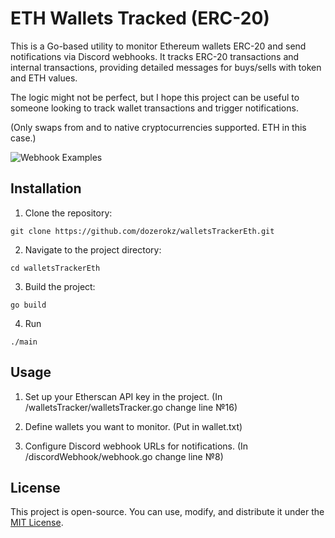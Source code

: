 # ETH Wallets Tracked (ERC-20)

This is a Go-based utility to monitor Ethereum wallets ERC-20 and send notifications via Discord webhooks. It tracks ERC-20 transactions and internal transactions, providing detailed messages for buys/sells with token and ETH values.

The logic might not be perfect, but I hope this project can be useful to someone looking to track wallet transactions and trigger notifications.

(Only swaps from and to native cryptocurrencies supported. ETH in this case.)

![Webhook Examples](https://i.imgur.com/Qc9vVhY.png)


## Installation

1. Clone the repository:

``git clone https://github.com/dozerokz/walletsTrackerEth.git``

2. Navigate to the project directory:

``cd walletsTrackerEth``

3. Build the project:

``go build``

4. Run

``./main``

## Usage

1. Set up your Etherscan API key in the project. (In /walletsTracker/walletsTracker.go change line №16)

2. Define wallets you want to monitor. (Put in wallet.txt)

3. Configure Discord webhook URLs for notifications. (In /discordWebhook/webhook.go change line №8)

## License
This project is open-source. You can use, modify, and distribute it under the [MIT License](LICENSE).
